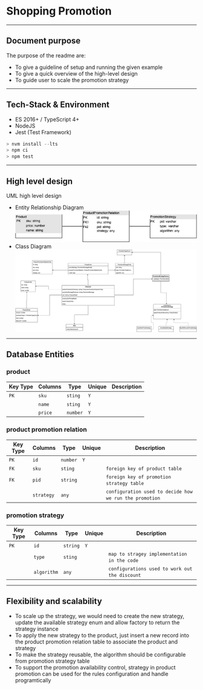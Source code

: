 # Shopping Promotion
***
## Document purpose

The purpose of the readme are:

* To give a guideline of setup and running the given example
* To give a quick overview of the high-level design
* To guide user to scale the promotion strategy 

***
## Tech-Stack & Environment
* ES 2016+ / TypeScript 4+
* NodeJS
* Jest (Test Framework)

```javascript
> nvm install --lts
> npm ci
> npm test
```
***
## High level design
UML high level design
* Entity Relationship Diagram ![Entity Relationship Diagram](./assets/retail-promotion-er.jpg)
* Class Diagram ![Class Diagram](./assets/retail-promotion-class-diagram.jpg)
***
## Database Entities 
### product

| Key Type | Columns | Type | Unique | Description |
| ---| --- | --- |  --- | --- |
| `PK` | `sku` | `sting` | `Y` |
|  | `name` | `sting` | `Y` |
|  | `price` | `number` | `Y` |

### product promotion relation
| Key Type | Columns | Type | Unique | Description |
| ---| --- | --- |  --- | --- |
| `PK` | `id` | `number` | `Y` | 
| `FK` | `sku` | `sting` |  | `foreign key of product table` |
| `FK` | `pid` | `string` |  | `foreign key of promotion strategy table` |
|  | `strategy` | `any` |  | `configuration used to decide how we run the promotion` |

### promotion strategy
| Key Type | Columns | Type | Unique | Description |
| ---| --- | --- |  --- | --- |
| `PK` | `id` | `string` | `Y` |
|  | `type` | `sting` |  | `map to stragey implementation in the code` |
|  | `algorithm` | `any` |  | `configurations used to work out the discount` |

***
## Flexibility and scalability
* To scale up the strategy, we would need to create the new strategy, update the available strategy enum and allow 
factory to return the strategy instance
* To apply the new strategy to the product, just insert a new record into the product promotion relation table to associate
the product and strategy
* To make the strategy reusable, the algorithm should be configurable from promotion strategy table
* To support the promotion availability control, strategy in product promotion can be used for the rules configuration and handle programtically